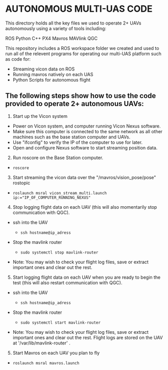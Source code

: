 # AUTONOMOUS MULTI-UAS CODE
This directory holds all the key files we used to operate 2+ UAVs autonomously using a variety of tools including:

ROS
Python
C++
PX4
Mavros
MAVlink
QGC

This repository includes a ROS workspace folder we created and used to run all of the relevent programs for operating our multi-UAS platform such as code for: 
* Streaming vicon data on ROS
* Running mavros natively on each UAS
* Python Scripts for autonomous flight 

## The following steps show how to use the code provided to operate 2+ autonomous UAVs:
1. Start up the Vicon system
* Power on Vicon system, and computer running Vicon Nexus software. 
* Make sure this computer is connected to the same network as all other machines such as the base station computer and UAVs. 
* Use "ifconfig" to verify the IP of the computer to use for later.
* Open and configure Nexus software to start streaming position data.

2. Run roscore on the Base Station computer. 
* ```
  roscore
  ```
3. Start streaming the vicon data over the "/mavros/vision_pose/pose" rostopic
* ```
  roslaunch msral vicon_stream_multi.launch ip:="IP_OF_COMPUTER_RUNNING_NEXUS"
  ```
4. Stop logging flight data on each UAV (this will also momentarily stop communication with QGC).
  * ssh into the UAV
    * ```
      ssh hostname@ip_adress
      ```
  * Stop the mavlink router
    * ```
      sudo systemctl stop mavlink-router
      ```
  * Note: You may wish to check your flight log files, save or extract important ones and clear out the rest. 
5. Start logging flight data on each UAV when you are ready to begin the test (this will also restart communication with QGC).
  * ssh into the UAV
    * ```
      ssh hostname@ip_adress
      ```
  * Stop the mavlink router
    * ```
      sudo systemctl start mavlink-router
      ```
  * Note: You may wish to check your flight log files, save or extract important ones and clear out the rest. Flight logs are stored on the UAV at '/var/lib/mavlink-router' .
5. Start Mavros on each UAV you plan to fly
  * ```
    roslaunch msral mavros.launch
    ```

